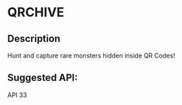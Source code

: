 # QRCHIVE

## Description
Hunt and capture rare monsters hidden inside QR Codes! 


## Suggested API: 
API 33

